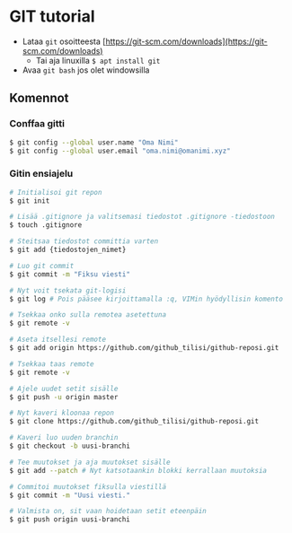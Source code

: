 # GIT tutorial

- Lataa `git` osoitteesta [https://git-scm.com/downloads](https://git-scm.com/downloads)
  - Tai aja linuxilla ```$ apt install git```
- Avaa `git bash` jos olet windowsilla

## Komennot

### Conffaa gitti

```bash
$ git config --global user.name "Oma Nimi"
$ git config --global user.email "oma.nimi@omanimi.xyz"
```


### Gitin ensiajelu

```bash
# Initialisoi git repon
$ git init

# Lisää .gitignore ja valitsemasi tiedostot .gitignore -tiedostoon
$ touch .gitignore

# Steitsaa tiedostot committia varten
$ git add {tiedostojen_nimet}

# Luo git commit
$ git commit -m "Fiksu viesti"

# Nyt voit tsekata git-logisi
$ git log # Pois pääsee kirjoittamalla :q, VIMin hyödyllisin komento

# Tsekkaa onko sulla remotea asetettuna
$ git remote -v

# Aseta itsellesi remote
$ git add origin https://github.com/github_tilisi/github-reposi.git

# Tsekkaa taas remote
$ git remote -v

# Ajele uudet setit sisälle
$ git push -u origin master

# Nyt kaveri kloonaa repon
$ git clone https://github.com/github_tilisi/github-reposi.git

# Kaveri luo uuden branchin
$ git checkout -b uusi-branchi

# Tee muutokset ja aja muutokset sisälle
$ git add --patch # Nyt katsotaankin blokki kerrallaan muutoksia

# Commitoi muutokset fiksulla viestillä
$ git commit -m "Uusi viesti."

# Valmista on, sit vaan hoidetaan setit eteenpäin
$ git push origin uusi-branchi
```

